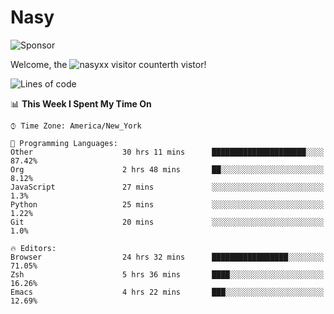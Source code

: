 # Nasy

<!--
<p align="center">
<img height="200" src="https://github-readme-stats.vercel.app/api?username=nasyxx&count_private=true&show_icons=true&theme=dracula&include_all_commits=true"/>
<img height="200" src="https://github-readme-stats.vercel.app/api/top-langs/?username=nasyxx&theme=dracula&hide=html,jupyter+notebook&count_private=true&show_icons=true"/>
</p>

  
----------------
-->

![Sponsor](https://img.shields.io/static/v1.svg?label=Sponsor&message=%E2%9D%A4&logo=GitHub&style=flat&color=pink)
 
Welcome, the ![nasyxx visitor counter](https://count.getloli.com/get/@nasyxx?theme=rule34)th vistor!
 
<!--START_SECTION:waka-->
![Lines of code](https://img.shields.io/badge/From%20Hello%20World%20I%27ve%20Written-5.4%20million%20lines%20of%20code-blue)

📊 **This Week I Spent My Time On** 

```text
⌚︎ Time Zone: America/New_York

💬 Programming Languages: 
Other                    30 hrs 11 mins      █████████████████████░░░░   87.42% 
Org                      2 hrs 48 mins       ██░░░░░░░░░░░░░░░░░░░░░░░   8.12% 
JavaScript               27 mins             ░░░░░░░░░░░░░░░░░░░░░░░░░   1.3% 
Python                   25 mins             ░░░░░░░░░░░░░░░░░░░░░░░░░   1.22% 
Git                      20 mins             ░░░░░░░░░░░░░░░░░░░░░░░░░   1.0%

🔥 Editors: 
Browser                  24 hrs 32 mins      █████████████████░░░░░░░░   71.05% 
Zsh                      5 hrs 36 mins       ████░░░░░░░░░░░░░░░░░░░░░   16.26% 
Emacs                    4 hrs 22 mins       ███░░░░░░░░░░░░░░░░░░░░░░   12.69%

```


<!--END_SECTION:waka-->

<!-- ![visitors](https://visitor-badge.laobi.icu/badge?page_id=nasyxx.nasyxx) -->
